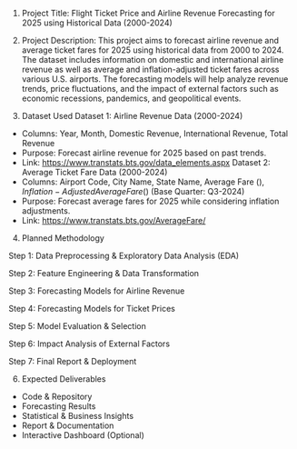 1. Project Title:
Flight Ticket Price and Airline Revenue Forecasting for 2025 using Historical Data (2000-2024)

2. Project Description:
This project aims to forecast airline revenue and average ticket fares for 2025 using historical data from 2000 to 2024. The dataset includes information on domestic and international airline revenue as well as average and inflation-adjusted ticket fares across various U.S. airports. The forecasting models will help analyze revenue trends, price fluctuations, and the impact of external factors such as economic recessions, pandemics, and geopolitical events.

3. Dataset Used
Dataset 1: Airline Revenue Data (2000-2024)
- Columns: Year, Month, Domestic Revenue, International Revenue, Total Revenue
- Purpose: Forecast airline revenue for 2025 based on past trends.
- Link: https://www.transtats.bts.gov/data_elements.aspx
Dataset 2: Average Ticket Fare Data (2000-2024)
- Columns: Airport Code, City Name, State Name, Average Fare ($), Inflation-Adjusted Average Fare ($) (Base Quarter: Q3-2024)
- Purpose: Forecast average fares for 2025 while considering inflation adjustments.
- Link: https://www.transtats.bts.gov/AverageFare/

4. Planned Methodology

  Step 1: Data Preprocessing & Exploratory Data Analysis (EDA)
  
  Step 2: Feature Engineering & Data Transformation
  
  Step 3: Forecasting Models for Airline Revenue
  
  Step 4: Forecasting Models for Ticket Prices
  
  Step 5: Model Evaluation & Selection
  
  Step 6: Impact Analysis of External Factors
  
  Step 7: Final Report & Deployment

6. Expected Deliverables
- Code & Repository
- Forecasting Results
- Statistical & Business Insights
- Report & Documentation
- Interactive Dashboard (Optional)

